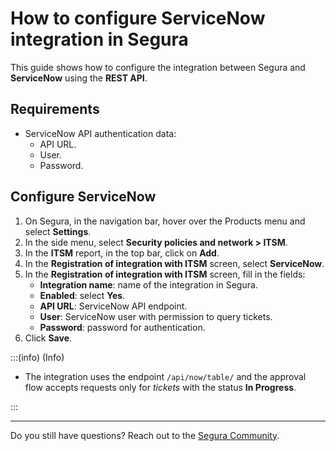 # How to configure ServiceNow integration in Segura

This guide shows how to configure the integration between Segura and **ServiceNow** using the **REST API**.

## Requirements

* ServiceNow API authentication data:  
  * API URL.  
  * User.  
  * Password.

## Configure ServiceNow

1. On Segura, in the navigation bar, hover over the Products menu and select **Settings**.  
2. In the side menu, select **Security policies and network > ITSM**.  
3. In the **ITSM** report, in the top bar, click on **Add**.   
4. In the **Registration of integration with ITSM** screen, select **ServiceNow**.  
5. In the **Registration of integration with ITSM** screen, fill in the fields:  
   * **Integration name**: name of the integration in Segura.  
   * **Enabled**: select **Yes**.  
   * **API URL**: ServiceNow API endpoint.  
   * **User**: ServiceNow user with permission to query tickets.  
   * **Password**: password for authentication.  
6. Click **Save**.

:::(info) (Info)

* The integration uses the endpoint `/api/now/table/`  and the approval flow accepts requests only for *tickets* with the status **In Progress**.

:::

---

Do you still have questions? Reach out to the [Segura Community](https://community.Segura.io/).